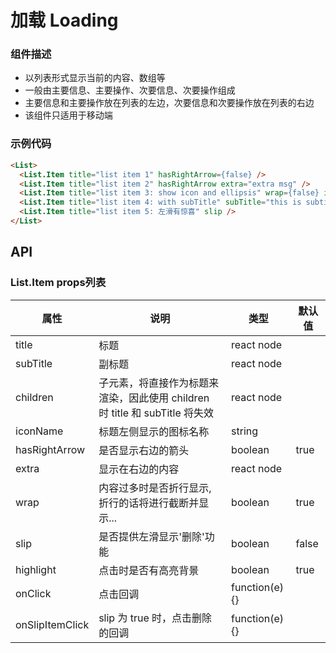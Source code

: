 # 加载 Loading

### 组件描述
- 以列表形式显示当前的内容、数组等
- 一般由主要信息、主要操作、次要信息、次要操作组成
- 主要信息和主要操作放在列表的左边，次要信息和次要操作放在列表的右边
- 该组件只适用于移动端



### 示例代码

```html
<List>
  <List.Item title="list item 1" hasRightArrow={false} />
  <List.Item title="list item 2" hasRightArrow extra="extra msg" />
  <List.Item title="list item 3: show icon and ellipsis" wrap={false} iconName="question-o" />
  <List.Item title="list item 4: with subTitle" subTitle="this is subtitle" />
  <List.Item title="list item 5: 左滑有惊喜" slip />
</List>
```

## API

### List.Item props列表

| 属性 | 说明 | 类型 | 默认值 |
|----|-----|------|------|
| title | 标题 | react node |  |
| subTitle | 副标题 | react node |  |
| children | 子元素，将直接作为标题来渲染，因此使用 children 时 title 和 subTitle 将失效 | react node |  |
| iconName | 标题左侧显示的图标名称 | string |  |
| hasRightArrow | 是否显示右边的箭头 | boolean | true |
| extra | 显示在右边的内容 | react node |  |
| wrap | 内容过多时是否折行显示,折行的话将进行截断并显示... | boolean | true |
| slip | 是否提供左滑显示'删除'功能 | boolean | false |
| highlight | 点击时是否有高亮背景 | boolean | true |
| onClick | 点击回调 | function(e){} |  |
| onSlipItemClick | slip 为 true 时，点击删除的回调 | function(e){} |  |

